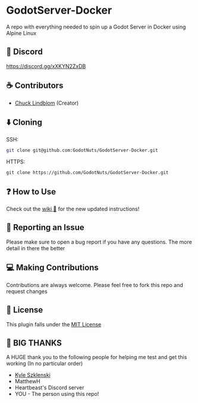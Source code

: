 # GodotServer-Docker

A repo with everything needed to spin up a Godot Server in Docker using Alpine Linux

## :speech_balloon: Discord

https://discord.gg/xXKYN2ZxDB

## :coffee: Contributors

- [Chuck Lindblom](https://github.com/BearDooks) (Creator)


## :arrow_down:  Cloning
SSH:
```bash
git clone git@github.com:GodotNuts/GodotServer-Docker.git
```

HTTPS:
```
git clone https://github.com/GodotNuts/GodotServer-Docker.git
```

## :question: How to Use

Check out the [wiki :notebook:](https://github.com/GodotNuts/GodotServer-Docker/wiki) for the new updated instructions! 

## :bug: Reporting an Issue

Please make sure to open a bug report if you have any questions. The more detail in there the better

## :computer: Making Contributions

Contributions are always welcome. Please feel free to fork this repo and request changes

## :memo:  License

This plugin falls under the [MIT License](https://github.com/GodotNuts/GodotServer-Docker/blob/main/LICENSE)

## :star2:  BIG THANKS

A HUGE thank you to the following people for helping me test and get this working (In no particular order)

* [Kyle Szklenski](https://github.com/WolfgangSenff)
* MatthewH
* Heartbeast's Discord server
* YOU - The person using this repo!